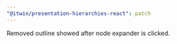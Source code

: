 ```yaml
---
"@itwin/presentation-hierarchies-react": patch
---
```


Removed outline showed after node expander is clicked.
